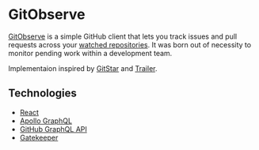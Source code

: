 # GitObserve

[GitObserve](https://apaunchev.github.io/gitobserve) is a simple GitHub client that lets you track issues and pull requests across your [watched repositories](http://github.com/watching). It was born out of necessity to monitor pending work within a development team.

Implementaion inspired by [GitStar](https://github.com/GraphQLCollege/gitstar) and [Trailer](https://github.com/ptsochantaris/trailer).

## Technologies

- [React](https://reactjs.org/)
- [Apollo GraphQL](https://www.apollographql.com/)
- [GitHub GraphQL API](https://developer.github.com/v4/)
- [Gatekeeper](https://github.com/prose/gatekeeper)
